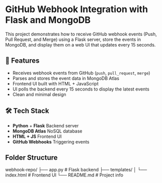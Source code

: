 # GitHub Webhook Integration with Flask and MongoDB

This project demonstrates how to receive GitHub webhook events (Push, Pull Request, and Merge) using a Flask server,
store the events in MongoDB, and display them on a web UI that updates every 15 seconds.

## 🔧 Features

- Receives webhook events from GitHub (`push`, `pull_request`, `merge`)
- Parses and stores the event data in MongoDB Atlas
- Frontend UI built with HTML + JavaScript
- UI polls the backend every 15 seconds to display the latest events
- Clean and minimal design

## 🛠️ Tech Stack

- **Python** + **Flask** Backend server
- **MongoDB Atlas** NoSQL database
- **HTML + JS**  Frontend UI
- **GitHub Webhooks** Triggering events

##  Folder Structure
webhook-repo/
├── app.py # Flask backend
├── templates/
│ └── index.html # Frontend UI
└── README.md # Project info